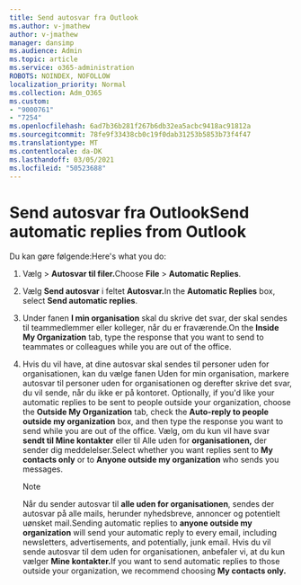 ```yaml
---
title: Send autosvar fra Outlook
ms.author: v-jmathew
author: v-jmathew
manager: dansimp
ms.audience: Admin
ms.topic: article
ms.service: o365-administration
ROBOTS: NOINDEX, NOFOLLOW
localization_priority: Normal
ms.collection: Adm_O365
ms.custom:
- "9000761"
- "7254"
ms.openlocfilehash: 6ad7b36b281f267b6db32ea5acbc9418ac91812a
ms.sourcegitcommit: 78fe9f33438cb0c19f0dab31253b5853b73f4f47
ms.translationtype: MT
ms.contentlocale: da-DK
ms.lasthandoff: 03/05/2021
ms.locfileid: "50523688"
---
```

# <a name="send-automatic-replies-from-outlook"></a><span data-ttu-id="89886-102">Send autosvar fra Outlook</span><span class="sxs-lookup"><span data-stu-id="89886-102">Send automatic replies from Outlook</span></span>

<span data-ttu-id="89886-103">Du kan gøre følgende:</span><span class="sxs-lookup"><span data-stu-id="89886-103">Here's what you do:</span></span>

1. <span data-ttu-id="89886-104">Vælg   >  **Autosvar til filer.**</span><span class="sxs-lookup"><span data-stu-id="89886-104">Choose **File** > **Automatic Replies**.</span></span>
2. <span data-ttu-id="89886-105">Vælg **Send autosvar** i feltet **Autosvar.**</span><span class="sxs-lookup"><span data-stu-id="89886-105">In the **Automatic Replies** box, select **Send automatic replies**.</span></span>
3. <span data-ttu-id="89886-106">Under fanen **I min organisation** skal du skrive det svar, der skal sendes til teammedlemmer eller kolleger, når du er fraværende.</span><span class="sxs-lookup"><span data-stu-id="89886-106">On the **Inside My Organization** tab, type the response that you want to send to teammates or colleagues while you are out of the office.</span></span>
4. <span data-ttu-id="89886-107">Hvis du vil have, at dine autosvar skal sendes til  personer uden for organisationen, kan du vælge fanen Uden for min organisation, markere autosvar til personer uden for organisationen og derefter skrive det svar, du vil sende, når du ikke er på kontoret. </span><span class="sxs-lookup"><span data-stu-id="89886-107">Optionally, if you'd like your automatic replies to be sent to people outside your organization, choose the **Outside My Organization** tab, check the **Auto-reply to people outside my organization** box, and then type the response you want to send while you are out of the office.</span></span> <span data-ttu-id="89886-108">Vælg, om du kun vil have svar **sendt til Mine kontakter** eller til Alle uden for **organisationen,** der sender dig meddelelser.</span><span class="sxs-lookup"><span data-stu-id="89886-108">Select whether you want replies sent to **My contacts only** or to **Anyone outside my organization** who sends you messages.</span></span>

    > [!NOTE]
    > <span data-ttu-id="89886-109">Når du sender autosvar til **alle uden for organisationen**, sendes der autosvar på alle mails, herunder nyhedsbreve, annoncer og potentielt uønsket mail.</span><span class="sxs-lookup"><span data-stu-id="89886-109">Sending automatic replies to **anyone outside my organization** will send your automatic reply to every email, including newsletters, advertisements, and potentially, junk email.</span></span> <span data-ttu-id="89886-110">Hvis du vil sende autosvar til dem uden for organisationen, anbefaler vi, at du kun vælger **Mine kontakter.**</span><span class="sxs-lookup"><span data-stu-id="89886-110">If you want to send automatic replies to those outside your organization, we recommend choosing **My contacts only.**</span></span>
